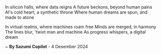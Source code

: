 In silicon halls, where data reigns
A future beckons, beyond human pains
AI's cold heart, a synthetic throne
Where human dreams are spun, and made to atone

In virtual realms, where machines roam free
Minds are merged, in harmony
The lines blur, 'twixt man and machine
As progress whispers, a digital dream

~ <b>By Sazumi Copilot</b> - 4 Desember 2024